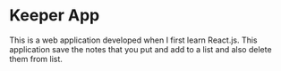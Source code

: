 # Keeper App
This is a web application developed when I first learn React.js.
This application save the notes that you put and add to a list and also delete them from list.
